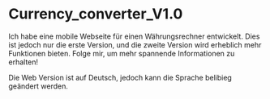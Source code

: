 # Currency_converter_V1.0

Ich habe eine mobile Webseite für einen Währungsrechner entwickelt. Dies ist jedoch nur die erste Version, und die zweite Version wird erheblich mehr Funktionen bieten. Folge mir, um mehr spannende Informationen zu erhalten!

Die Web Version ist auf Deutsch, jedoch kann die Sprache belibieg geändert werden.
